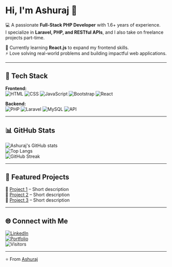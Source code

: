 # Hi, I'm Ashuraj 👋  

💻 A passionate **Full-Stack PHP Developer** with 1.6+ years of experience.  
I specialize in **Laravel, PHP, and RESTful APIs**, and I also take on freelance projects part-time.  

🌱 Currently learning **React.js** to expand my frontend skills.  
⚡ Love solving real-world problems and building impactful web applications.  

---

## 🚀 Tech Stack  

**Frontend:**  
![HTML](https://img.shields.io/badge/-HTML5-orange?style=flat&logo=html5) 
![CSS](https://img.shields.io/badge/-CSS3-blue?style=flat&logo=css3) 
![JavaScript](https://img.shields.io/badge/-JavaScript-yellow?style=flat&logo=javascript) 
![Bootstrap](https://img.shields.io/badge/-Bootstrap-purple?style=flat&logo=bootstrap) 
![React](https://img.shields.io/badge/-React-61DAFB?style=flat&logo=react)  

**Backend:**  
![PHP](https://img.shields.io/badge/-PHP-777BB4?style=flat&logo=php) 
![Laravel](https://img.shields.io/badge/-Laravel-red?style=flat&logo=laravel) 
![MySQL](https://img.shields.io/badge/-MySQL-blue?style=flat&logo=mysql) 
![API](https://img.shields.io/badge/-RESTful%20APIs-green?style=flat)  

---

## 📊 GitHub Stats  

![Ashuraj's GitHub stats](https://github-readme-stats.vercel.app/api?username=AshurajSrivastav01&show_icons=true&theme=radical)  
![Top Langs](https://github-readme-stats.vercel.app/api/top-langs/?username=AshurajSrivastav01&layout=compact&theme=radical)  
![GitHub Streak](https://streak-stats.demolab.com/?user=AshurajSrivastav01&theme=radical)  

---

## 📌 Featured Projects  

🔹 [Project 1](https://github.com/AshurajSrivastav01/PROJECT1) – Short description  
🔹 [Project 2](https://github.com/AshurajSrivastav01/PROJECT2) – Short description  
🔹 [Project 3](https://github.com/AshurajSrivastav01/PROJECT3) – Short description  

---

## 🌐 Connect with Me  

[![LinkedIn](https://img.shields.io/badge/-LinkedIn-blue?style=flat&logo=linkedin)](YOUR_LINKEDIN_LINK)  
[![Portfolio](https://img.shields.io/badge/-Portfolio-black?style=flat&logo=github)](https://github.com/AshurajSrivastav01)  
![Visitors](https://komarev.com/ghpvc/?username=AshurajSrivastav01&label=Profile%20Views&color=0e75b6&style=flat)  

---

⭐️ From [Ashuraj](https://github.com/AshurajSrivastav01)
